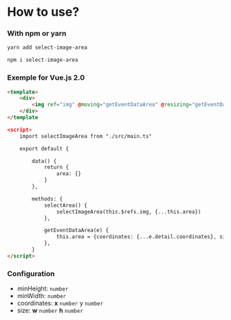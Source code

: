 # How to use?

### With npm or yarn

```bash
yarn add select-image-area

npm i select-image-area
```

### Exemple for Vue.js 2.0

```html
<template>
    <div>
        <img ref="img" @moving="getEventDataArea" @resizing="getEventDataArea" :src="image.url" alt="">
    </div>
</template

<script>
    import selectImageArea from "./src/main.ts"

    export default {

        data() {
            return {
                area: {}
            }
        },

        methods: {
            selectArea() {
                selectImageArea(this.$refs.img, {...this.area})
            },

            getEventDataArea(e) {
                this.area = {coordinates: {...e.detail.coordinates}, size: {...e.detail.size}}
            },
        }
</script>
```

### Configuration

- minHeight: `number` <br />
- minWidth: `number` <br />
- coordinates:  **x** `number` y `number` <br />
- size:  **w** `number` **h** `number` <br />
